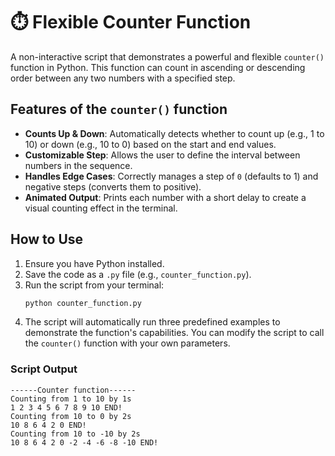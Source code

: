 # ⏱️ Flexible Counter Function

A non-interactive script that demonstrates a powerful and flexible `counter()` function in Python. This function can count in ascending or descending order between any two numbers with a specified step.

## Features of the `counter()` function

* **Counts Up & Down**: Automatically detects whether to count up (e.g., 1 to 10) or down (e.g., 10 to 0) based on the start and end values.
* **Customizable Step**: Allows the user to define the interval between numbers in the sequence.
* **Handles Edge Cases**: Correctly manages a step of `0` (defaults to 1) and negative steps (converts them to positive).
* **Animated Output**: Prints each number with a short delay to create a visual counting effect in the terminal.

## How to Use

1.  Ensure you have Python installed.
2.  Save the code as a `.py` file (e.g., `counter_function.py`).
3.  Run the script from your terminal:
    ```sh
    python counter_function.py
    ```
4.  The script will automatically run three predefined examples to demonstrate the function's capabilities. You can modify the script to call the `counter()` function with your own parameters.

### Script Output

```
------Counter function------
Counting from 1 to 10 by 1s
1 2 3 4 5 6 7 8 9 10 END!
Counting from 10 to 0 by 2s
10 8 6 4 2 0 END!
Counting from 10 to -10 by 2s
10 8 6 4 2 0 -2 -4 -6 -8 -10 END!
```
